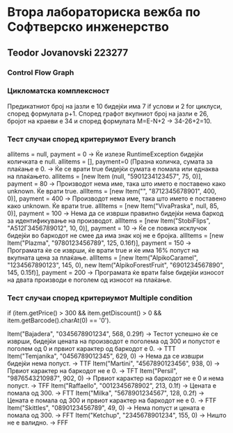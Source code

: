 # Втора лабораториска вежба по Софтверско инженерство

## Teodor Jovanovski 223277

### Control Flow Graph



### Цикломатска комплексност
Предикатниот број на јазли е 10 бидејќи има 7 if услови и 2 for циклуси, според формулата p+1.
Според графот вкупниот број на јазли е 26, бројот на краеви е 34 и според формулата M=E-N+2 -> 34-26+2=10.

### Тест случаи според критериумот Every branch

allitems = null, payment = 0 -> Ќе излезе RuntimeException бидејќи количката е null.
allitems = [], payment=0 (Празна количка, сумата за плаќање е 0. -> Ќе се врати true бидејќи сумата е помала или еднаква на плаќањето.
allitems = [new Item (null, "5901234123457", 75, 0)], payment = 80 -> Производот нема име, така што името е поставено како unknown. Ќе врати true. 
allItems = [new Item("", "8712345678901", 400, 0)], payment = 400 -> Производот нема име, така што името е поставено како unknown. Ќе врати true.
allItems = [new Item("VivaPraska", null, 85, 0)], payment = 100 -> Нема да се изврши правилно бидејќи нема баркод за идентификување на производот.
allItems = [new Item("StobiFlips", "А512Г3456789012", 10, 0)], payment = 10 -> Ќе се повика исклучок бидејќи во баркодот не смее да има знак кој не е бројка.
allItems = [new Item("Plazma", "9780123456789", 125, 0.16f)], payment = 150 -> Програмата ќе се изврши, ќе врати true и ќе има 16% попуст на вкупната цена за плаќање.
allItems = [new Item("AlpikoCaramel", "1234567890123", 145, 0), new Item("AlpikoForestFruit", "6901234567890", 145, 0.15f)], payment = 200 -> Програмата ќе врати false бидејќи износот на двата производи е поголем од износот на плаќање.


### Тест случаи според критериумот Multiple condition

if (item.getPrice() > 300 && item.getDiscount() > 0 && item.getBarcode().charAt(0) == '0').

Item("Bajadera", "0345678901234", 568, 0.29f) -> Тестот успешно ќе се изврши, бидејќи цената на производот е поголема од 300 и попустот е поголем од 0 и првиот карактер од баркодот е 0. -> TTT
Item("Temjanika", "0456789012345", 629, 0) -> Нема да се извшри бидејќи нема попуст. -> TTF
Item("Martini", "4567890123456", 938, 0) -> Првиот карактер на баркодот не е 0. -> TFT
Item("Persil", "9876543210987", 902, 0) -> Првиот карактер на баркодот не е 0 и нема попуст. -> TFF
Item("Raffaello", "0012345678902", 213, 0.1f) -> Цената е помала од 300. -> FTT
Item("Milka", "5678901234567", 128, 0.2f) -> Цената е помала од 300 и првиот карактер на баркодот не е 0. -> FTF
Item("Skittles", "0890123456789", 49, 0) -> Нема попуст и цената е помала од 300. -> FFT
Item("Ketchup", "2345678901234", 155, 0) -> Ништо не е валидно. -> FFF
